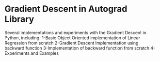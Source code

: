 # Gradient Descent in Autograd Library
Several implementations and experiments with the Gradient Descent in Python, including:
1-Basic Object Oriented implementation of Linear Regression from scratch
2-Gradient Descent Implementation using backward function
3-Implementation of backward function from scratch
4-Experiments and Examples
